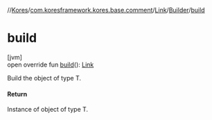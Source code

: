 //[Kores](../../../../index.md)/[com.koresframework.kores.base.comment](../../index.md)/[Link](../index.md)/[Builder](index.md)/[build](build.md)

# build

[jvm]\
open override fun [build](build.md)(): [Link](../index.md)

Build the object of type T.

#### Return

Instance of object of type T.
